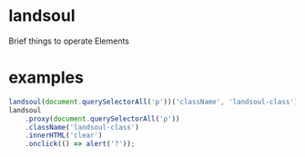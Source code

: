 # landsoul

Brief things to operate Elements

# examples

```javascript
landsoul(document.querySelectorAll('p'))('className', 'landsoul-class')('innerHTML', 'clear')('onclick', () => alert('?'));
landsoul
    .proxy(document.querySelectorAll('p'))
    .className('landsoul-class')
    .innerHTML('clear')
    .onclick(() => alert('?'));
```

